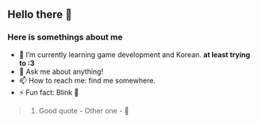 ## Hello there 👋

### Here is somethings about me

- 🌱 I’m currently learning game development and Korean. **at least trying to :3**
- 💬 Ask me about anything!
- 📫 How to reach me: find me somewhere.
- ⚡ Fun fact: Blink 🫰

> 1. Good quote
    - Other one
        - 👏